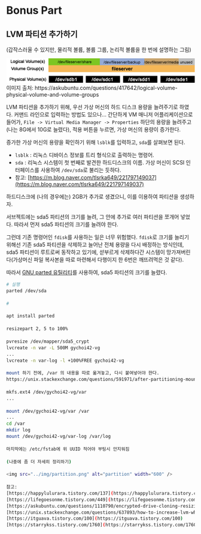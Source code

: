 # Bonus Part

## LVM 파티션 추가하기

(갑작스러울 수 있지만, 물리적 볼륨, 볼륨 그룹, 논리적 볼륨을 한 번에 설명하는 그림)

<img src="../img/volumes.png" alt="volumes" width="600" />
이미지 출처: https://askubuntu.com/questions/417642/logical-volume-physical-volume-and-volume-groups

LVM 파티션을 추가하기 위해, 우선 가상 머신의 하드 디스크 용량을 늘려주기로 하였다. 커맨드 라인으로 입력하는 방법도 있으나... 간단하게 VM 매니저 어플리케이션으로 들어가, `File -> Virtual Media Manager -> Properties` 하단의 용량을 늘려주고(나는 8G에서 10G로 늘렸다), 적용 버튼을 누르면, 가상 머신의 용량이 증가한다.

증가한 가상 머신의 용량을 확인하기 위해 `lsblk`를 입력하고, `sda`를 살펴보면 된다.
- `lsblk` : 리눅스 디바이스 정보를 트리 형식으로 출력하는 명령어.
- `sda` : 리눅스 시스템이 첫 번째로 발견한 하드디스크의 이름. 가상 머신이 SCSI 인터페이스를 사용하여 `/dev/sda`로 불리는 듯하다.
- 참고: [https://m.blog.naver.com/tlsrka649/221797149037](https://m.blog.naver.com/tlsrka649/221797149037)

하드디스크에 (나의 경우에는) 2GB가 추가로 생겼으니, 이를 이용하여 파티션을 생성하자.

서브젝트에는 sda5 파티션의 크기를 늘려, 그 안에 추가로 여러 파티션을 쪼개어 넣었다. 따라서 먼저 sda5 파티션의 크기를 늘려야 한다.

그런데 기존 명령어인 `fdisk`를 사용하는 일은 너무 위험했다. `fdisk`로 크기를 늘리기 위해선 기존 sda5 파티션을 삭제하고 늘어난 전체 용량을 다시 배정하는 방식인데, sda5 파티션이 루트로써 동작하고 있기에, 섣부르게 삭제하다간 시스템이 망가져버린다(가상머신 파일 복사본을 따로 마련해서 다행이지 한 6번은 깨뜨려먹은 것 같다).

따라서 [GNU parted 유틸리티](https://geekpeach.net/ko/linux-parted-%EC%9C%A0%ED%8B%B8%EB%A6%AC%ED%8B%B0-%EC%9D%B4%ED%95%B4)를 사용하여, sda5 파티션의 크기를 늘렸다.

```sh
# 실행
parted /dev/sda

# 

apt install parted

resizepart 2, 5 to 100%

pvresize /dev/mapper/sda5_crypt
lvcreate -n var -L 500M gychoi42-vg
...
lvcreate -n var-log -l +100%FREE gychoi42-vg

mount 하기 전에, /var 의 내용을 따로 옮겨놓고, 다시 붙여넣어야 한다.
https://unix.stackexchange.com/questions/591971/after-partitioning-mounting-and-turning-of-directory-is-missing

mkfs.ext4 /dev/gychoi42-vg/var
...

mount /dev/gychoi42-vg/var /var
...
cd /var
mkdir log
mount /dev/gychoi42-vg/var-log /var/log

마지막에는 /etc/fstab에 위 UUID 적어야 부팅시 안지워짐

(나중에 좀 더 자세히 정리하기)

<img src="../img/partition.png" alt="partition" width="600" />

참고:  
[https://happylulurara.tistory.com/137](https://happylulurara.tistory.com/137)  
[https://lifegoesonme.tistory.com/449](https://lifegoesonme.tistory.com/449)  
[https://askubuntu.com/questions/1110790/encrypted-drive-cloning-resizing-partitions-problem](https://askubuntu.com/questions/1110790/encrypted-drive-cloning-resizing-partitions-problem)  
[https://unix.stackexchange.com/questions/637893/how-to-increase-lvm-when-using-luks2-on-debian-buster](https://unix.stackexchange.com/questions/637893/how-to-increase-lvm-when-using-luks2-on-debian-buster)  
[https://itguava.tistory.com/100](https://itguava.tistory.com/100)  
[https://starrykss.tistory.com/1760](https://starrykss.tistory.com/1760)
